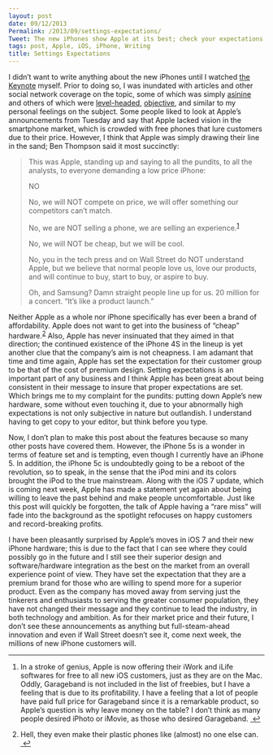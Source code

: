 ```yaml
---
layout: post
date: 09/12/2013
Permalink: /2013/09/settings-expectations/
Tweet: The new iPhones show Apple at its best; check your expectations at the door.
tags: post, Apple, iOS, iPhone, Writing
title: Settings Expectations
---
```


<p>I didn’t want to write anything about the new iPhones until I watched <a href="https://www.apple.com/apple-events/september-2013/" title="Apple iPhone Keynote - Apple.com">the Keynote</a> myself. Prior to doing so, I was inundated with articles and other social network coverage on the topic, some of which was simply <a href="http://www.wired.com/business/2013/09/apple-annoucements/" title="Apple’s Reputation for Innovation Is Now Its Greatest Liability - Wired.com">asinine</a> and others of which were <a href="http://stratechery.com/2013/two-minutes-fifty-six-seconds/" title='Two Minutes, Fifty-Six Seconds - "Stratechery'>level-headed</a>, <a href="http://www.marco.org/2013/09/11/iphones" title="Yesterday's iPhones - Marco.org">objective</a>, and similar to my personal feelings on the subject. Some people liked to look at Apple’s announcements from Tuesday and say that Apple lacked vision in the smartphone market, which is crowded with free phones that lure customers due to their price. However, I think that Apple was simply drawing their line in the sand; Ben Thompson said it most succinctly:</p>

<blockquote>
<p>This was Apple, standing up and saying to all the pundits, to all the analysts, to everyone demanding a low price iPhone:</p>

<p>NO</p>

<p>No, we will NOT compete on price, we will offer something our competitors can’t match.</p>

<p>No, we are NOT selling a phone, we are selling an experience.<sup><a href="#fn:1" id="fnref:1" title="see footnote" class="footnote">1</a></sup></p>

<p>No, we will NOT be cheap, but we will be cool.</p>

<p>No, you in the tech press and on Wall Street do NOT understand Apple, but we believe that normal people love us, love our products, and will continue to buy, start to buy, or aspire to buy.</p>

<p>Oh, and Samsung? Damn straight people line up for us. 20 million for a concert. “It’s like a product launch.”</p>
</blockquote>

<p>Neither Apple as a whole nor iPhone specifically has ever been a brand of affordability. Apple does not want to get into the business of “cheap” hardware.<sup><a href="#fn:2" id="fnref:2" title="see footnote" class="footnote">2</a></sup> Also, Apple has never insinuated that they aimed in that direction; the continued existence of the iPhone 4S in the lineup is yet another clue that the company’s aim is not cheapness. I am adamant that time and time again, Apple has set the expectation for their customer group to be that of the cost of premium design. Setting expectations is an important part of any business and I think Apple has been great about being consistent in their message to insure that proper expectations are set. Which brings me to my complaint for the pundits: putting down Apple’s new hardware, some without even touching it, due to your abnormally high expectations is not only subjective in nature but outlandish. I understand having to get copy to your editor, but think before you type.</p>

<p>Now, I don’t plan to make this post about the features because so many other posts have covered them. However, the iPhone 5s is a wonder in terms of feature set and is tempting, even though I currently have an iPhone 5. In addition, the iPhone 5c is undoubtedly going to be a reboot of the revolution, so to speak, in the sense that the iPod mini and its colors brought the iPod to the true mainstream. Along with the iOS 7 update, which is coming next week, Apple has made a statement yet again about being willing to leave the past behind and make people uncomfortable. Just like this post will quickly be forgotten, the talk of Apple having a “rare miss” will fade into the background as the spotlight refocuses on happy customers and record-breaking profits.</p>

<p>I have been pleasantly surprised by Apple’s moves in iOS 7 and their new iPhone hardware; this is due to the fact that I can see where they could possibly go in the future and I still see their superior design and software/hardware integration as the best on the market from an overall experience point of view. They have set the expectation that they are a premium brand for those who are willing to spend more for a superior product. Even as the company has moved away from serving just the tinkerers and enthusiasts to serving the greater consumer population, they have not changed their message and they continue to lead the industry, in both technology and ambition. As for their market price and their future, I don’t see these announcements as anything but full-steam-ahead innovation and even if Wall Street doesn’t see it, come next week, the millions of new iPhone customers will.</p>

<div class="footnotes">
<hr>
<ol><li id="fn:1">
<p>In a stroke of genius, Apple is now offering their iWork and iLife softwares for free to all new iOS customers, just as they are on the Mac. Oddly, Garageband is not included in the list of freebies, but I have a feeling that is due to its profitability. I have a feeling that a lot of people have paid full price for Garageband since it is a remarkable product, so Apple’s question is why leave money on the table? I don’t think as many people desired iPhoto or iMovie, as those who desired Garageband. <a href="#fnref:1" title="return to article" class="reversefootnote"> ↩</a></p>
</li>

<li id="fn:2">
<p>Hell, they even make their plastic phones like (almost) no one else can. <a href="#fnref:2" title="return to article" class="reversefootnote"> ↩</a></p>
</li>

</ol></div>